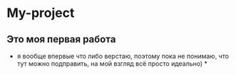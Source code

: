 # My-project
## Это моя первая работа
* я вообще впервые что либо верстаю, поэтому пока не понимаю, что тут можно подправить, на мой взгляд всё просто идеально) *
